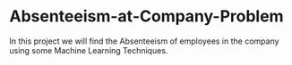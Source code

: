# Absenteeism-at-Company-Problem
In this project we will find the Absenteeism of employees in the company using some Machine Learning Techniques.
